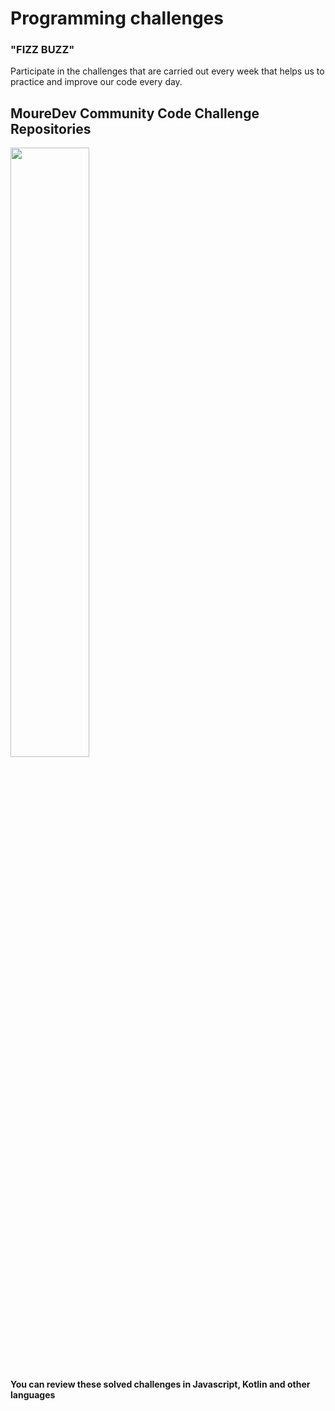 # Programming challenges

### "FIZZ BUZZ"

Participate in the challenges that are carried out every week that helps us to practice and improve our code every day.

## MoureDev Community Code Challenge Repositories

<a href ="https://postimg.cc/6485xgpN"><img src="[![javascript.gif](https://i.postimg.cc/J0qyZWwt/javascript.gif)]" style="height: 50%; width:50%;"/></a>

#### You can review these solved challenges in Javascript, Kotlin and other languages